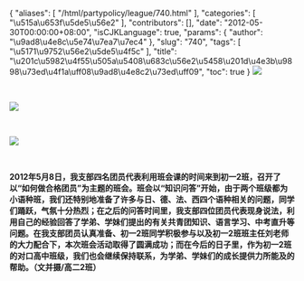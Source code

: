{
    "aliases": [
        "/html/partypolicy/league/740.html"
    ],
    "categories": [
        "\u515a\u653f\u5de5\u56e2"
    ],
    "contributors": [],
    "date": "2012-05-30T00:00:00+08:00",
    "isCJKLanguage": true,
    "params": {
        "author": "\u9ad8\u4e8c\u5e74\u7ea7\u7ec4"
    },
    "slug": "740",
    "tags": [
        "\u5171\u9752\u56e2\u5de5\u4f5c"
    ],
    "title": "\u201c\u5982\u4f55\u505a\u5408\u683c\u56e2\u5458\u201d\u4e3b\u9898\u73ed\u4f1a\uff08\u9ad8\u4e8c2\u73ed\uff09",
    "toc": true
}
**![](https://cdn.tfls.online/mirror/full/11e6cff1a3483e5454ba41db47f658189228cf20.jpg)**

 

**![](https://cdn.tfls.online/mirror/full/19a1218774a5c2b5233d95de34446df72549bbec.jpg)**

 

**![](https://cdn.tfls.online/mirror/full/4a2ee0a77d0d44f9bcffae6920e7c2af984e3fb7.jpg)**

 

**2012年5月8日，我支部四名团员代表利用班会课的时间来到初一2班，召开了以“如何做合格团员”为主题的班会。班会以“知识问答”开始，由于两个班级都为小语种班，我们还特别地准备了许多与日、德、法、西四个语种相关的问题，同学们踊跃，气氛十分热烈；在之后的问答时间里，我支部四位团员代表现身说法，利用自己的经验回答了学弟、学妹们提出的有关共青团知识、语言学习、中考直升等问题。在我支部团员认真准备、初一2班同学积极参与以及初一2班班主任刘老师的大力配合下，本次班会活动取得了圆满成功；而在今后的日子里，作为初一2班的对口高中班级，我们也会继续保持联系，为学弟、学妹们的成长提供力所能及的帮助。（文并摄/高二2班）**

